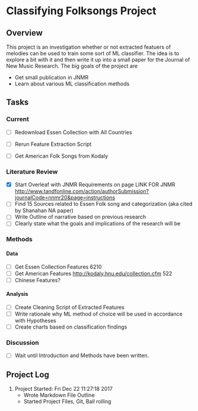 # Classifying Folksongs Project

## Overview

This project is an investigation whether or not extracted featuers of melodies can be used to train some sort of ML classifier.
The idea is to explore a bit with it and then write it up into a small paper for the Journal of New Music Research.
The big goals of the project are

* Get small publication in JNMR
* Learn about various ML classification methods 

## Tasks 

### Current

* [ ] Redownload Essen Collection with All Countries
* [ ] Rerun Feature Extraction Script
* [ ] Get American Folk Songs from Kodaly
 


### Literature Review

* [X] Start Overleaf with JNMR Requirements on page
	LINK FOR JNMR http://www.tandfonline.com/action/authorSubmission?journalCode=nnmr20&page=instructions
* [ ] Find 15 Sources related to Essen Folk song and categorization (aka cited by Shanahan NA paper) 
* [ ] Write Outline of narrative based on previous research
* [ ] Clearly state what the goals and implications of the research will be

### Methods

#### Data

* [ ] Get Essen Collection Features 6210
* [ ] Get American Features http://kodaly.hnu.edu/collection.cfm 522
* [ ] Chinese Features?

#### Analysis 
* [ ] Create Cleaning Script of Extracted Features
* [ ] Write rationale why ML method of choice will be used in accordance with Hypotheses
* [ ] Create charts based on classification findings 

### Discussion 

* [ ] Wait until Introduction and Methods have been written.

## Project Log

1. Project Started: Fri Dec 22 11:27:18 2017
	* Wrote Markdown File Outline 
	* Started Project Files, Git, Ball rolling
